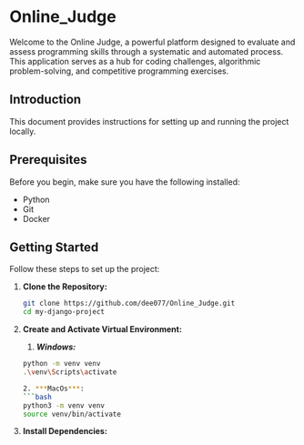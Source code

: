 # Online_Judge

Welcome to the Online Judge, a powerful platform designed to evaluate and assess programming skills through a systematic and automated process. This application serves as a hub for coding challenges, algorithmic problem-solving, and competitive programming exercises.

## Introduction

This document provides instructions for setting up and running the project locally.

## Prerequisites

Before you begin, make sure you have the following installed:

- Python
- Git
- Docker

## Getting Started

Follow these steps to set up the project:

1. **Clone the Repository:**

   ```bash
   git clone https://github.com/dee077/Online_Judge.git
   cd my-django-project

2. **Create and Activate Virtual Environment:**

    1. ***Windows:***
    ```bash
    python -m venv venv
    .\venv\Scripts\activate

    2. ***MacOs***:
    ```bash
    python3 -m venv venv
    source venv/bin/activate

3. **Install Dependencies:**
